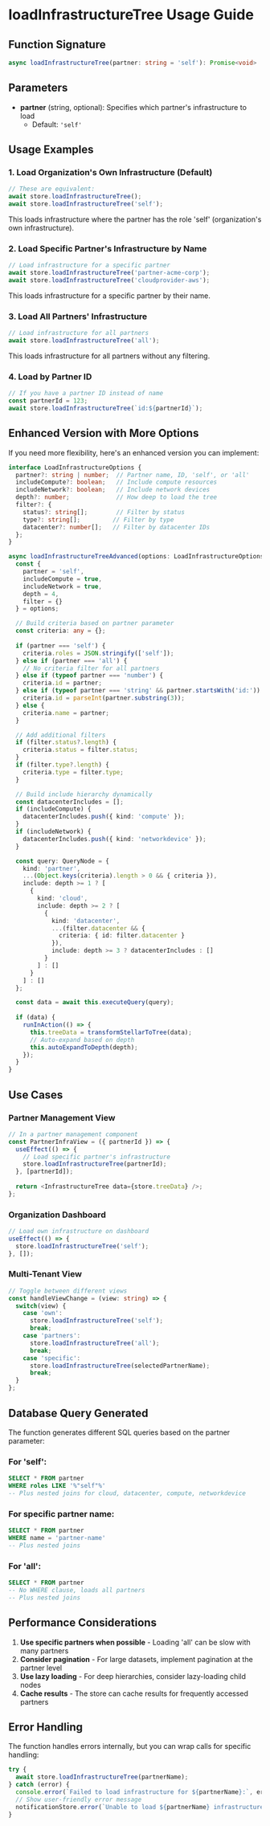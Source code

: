 # loadInfrastructureTree Usage Guide

## Function Signature
```typescript
async loadInfrastructureTree(partner: string = 'self'): Promise<void>
```

## Parameters

- **partner** (string, optional): Specifies which partner's infrastructure to load
  - Default: `'self'`

## Usage Examples

### 1. Load Organization's Own Infrastructure (Default)
```typescript
// These are equivalent:
await store.loadInfrastructureTree();
await store.loadInfrastructureTree('self');
```
This loads infrastructure where the partner has the role 'self' (organization's own infrastructure).

### 2. Load Specific Partner's Infrastructure by Name
```typescript
// Load infrastructure for a specific partner
await store.loadInfrastructureTree('partner-acme-corp');
await store.loadInfrastructureTree('cloudprovider-aws');
```
This loads infrastructure for a specific partner by their name.

### 3. Load All Partners' Infrastructure
```typescript
// Load infrastructure for all partners
await store.loadInfrastructureTree('all');
```
This loads infrastructure for all partners without any filtering.

### 4. Load by Partner ID
```typescript
// If you have a partner ID instead of name
const partnerId = 123;
await store.loadInfrastructureTree(`id:${partnerId}`);
```

## Enhanced Version with More Options

If you need more flexibility, here's an enhanced version you can implement:

```typescript
interface LoadInfrastructureOptions {
  partner?: string | number;  // Partner name, ID, 'self', or 'all'
  includeCompute?: boolean;   // Include compute resources
  includeNetwork?: boolean;   // Include network devices
  depth?: number;             // How deep to load the tree
  filter?: {
    status?: string[];        // Filter by status
    type?: string[];         // Filter by type
    datacenter?: number[];   // Filter by datacenter IDs
  };
}

async loadInfrastructureTreeAdvanced(options: LoadInfrastructureOptions = {}) {
  const {
    partner = 'self',
    includeCompute = true,
    includeNetwork = true,
    depth = 4,
    filter = {}
  } = options;

  // Build criteria based on partner parameter
  const criteria: any = {};
  
  if (partner === 'self') {
    criteria.roles = JSON.stringify(['self']);
  } else if (partner === 'all') {
    // No criteria filter for all partners
  } else if (typeof partner === 'number') {
    criteria.id = partner;
  } else if (typeof partner === 'string' && partner.startsWith('id:')) {
    criteria.id = parseInt(partner.substring(3));
  } else {
    criteria.name = partner;
  }

  // Add additional filters
  if (filter.status?.length) {
    criteria.status = filter.status;
  }
  if (filter.type?.length) {
    criteria.type = filter.type;
  }

  // Build include hierarchy dynamically
  const datacenterIncludes = [];
  if (includeCompute) {
    datacenterIncludes.push({ kind: 'compute' });
  }
  if (includeNetwork) {
    datacenterIncludes.push({ kind: 'networkdevice' });
  }

  const query: QueryNode = {
    kind: 'partner',
    ...(Object.keys(criteria).length > 0 && { criteria }),
    include: depth >= 1 ? [
      {
        kind: 'cloud',
        include: depth >= 2 ? [
          {
            kind: 'datacenter',
            ...(filter.datacenter && {
              criteria: { id: filter.datacenter }
            }),
            include: depth >= 3 ? datacenterIncludes : []
          }
        ] : []
      }
    ] : []
  };

  const data = await this.executeQuery(query);
  
  if (data) {
    runInAction(() => {
      this.treeData = transformStellarToTree(data);
      // Auto-expand based on depth
      this.autoExpandToDepth(depth);
    });
  }
}
```

## Use Cases

### Partner Management View
```typescript
// In a partner management component
const PartnerInfraView = ({ partnerId }) => {
  useEffect(() => {
    // Load specific partner's infrastructure
    store.loadInfrastructureTree(partnerId);
  }, [partnerId]);
  
  return <InfrastructureTree data={store.treeData} />;
};
```

### Organization Dashboard
```typescript
// Load own infrastructure on dashboard
useEffect(() => {
  store.loadInfrastructureTree('self');
}, []);
```

### Multi-Tenant View
```typescript
// Toggle between different views
const handleViewChange = (view: string) => {
  switch(view) {
    case 'own':
      store.loadInfrastructureTree('self');
      break;
    case 'partners':
      store.loadInfrastructureTree('all');
      break;
    case 'specific':
      store.loadInfrastructureTree(selectedPartnerName);
      break;
  }
};
```

## Database Query Generated

The function generates different SQL queries based on the partner parameter:

### For 'self':
```sql
SELECT * FROM partner 
WHERE roles LIKE '%"self"%'
-- Plus nested joins for cloud, datacenter, compute, networkdevice
```

### For specific partner name:
```sql
SELECT * FROM partner 
WHERE name = 'partner-name'
-- Plus nested joins
```

### For 'all':
```sql
SELECT * FROM partner
-- No WHERE clause, loads all partners
-- Plus nested joins
```

## Performance Considerations

1. **Use specific partners when possible** - Loading 'all' can be slow with many partners
2. **Consider pagination** - For large datasets, implement pagination at the partner level
3. **Use lazy loading** - For deep hierarchies, consider lazy-loading child nodes
4. **Cache results** - The store can cache results for frequently accessed partners

## Error Handling

The function handles errors internally, but you can wrap calls for specific handling:

```typescript
try {
  await store.loadInfrastructureTree(partnerName);
} catch (error) {
  console.error(`Failed to load infrastructure for ${partnerName}:`, error);
  // Show user-friendly error message
  notificationStore.error(`Unable to load ${partnerName} infrastructure`);
}
```